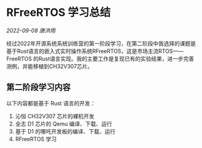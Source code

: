 # RFreeRTOS 学习总结
*2022-09-08 唐洪雨*

经过2022年开源系统系统训练营的第一阶段学习，在第二阶段中我选择的课题是基于Rust语言的嵌入式实时操作系统RFreeRTOS，这是市场主流RTOS——FreeRTOS 的Rust语言实现。我的主要工作是复现已有的实验结果，进一步完善测例，并能移植到CH32V307芯片。

## 第二阶段学习内容
以下内容都是基于 Rust 语言的开发：
1. 沁恒 CH32V307 芯片的裸机开发
2. 全志 D1 芯片的 Qemu 编译、下载、运行
3. 基于 D1 的哪吒开发板的编译、下载、运行
4. RFreeRTOS 学习
